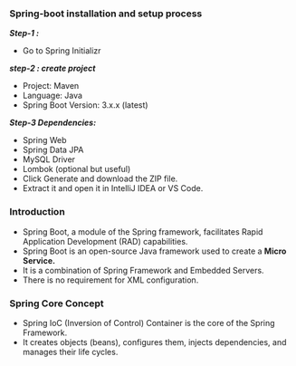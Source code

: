 ### Spring-boot installation and setup process 

***Step-1 :***
- Go to Spring Initializr

***step-2 : create project***
  - Project: Maven
  - Language: Java
  - Spring Boot Version: 3.x.x (latest)

***Step-3 Dependencies:***
  - Spring Web
  - Spring Data JPA
  - MySQL Driver
  - Lombok (optional but useful)
- Click Generate and download the ZIP file.
- Extract it and open it in IntelliJ IDEA or VS Code.

### Introduction 

- Spring Boot, a module of the Spring framework, facilitates Rapid Application Development (RAD) capabilities.
- Spring Boot is an open-source Java framework used to create a **Micro Service.**
- It is a combination of Spring Framework and Embedded Servers.
- There is no requirement for XML configuration.

### Spring Core Concept 
- Spring IoC (Inversion of Control) Container is the core of the Spring Framework.
- It creates objects (beans), configures them, injects dependencies, and manages their life cycles.
